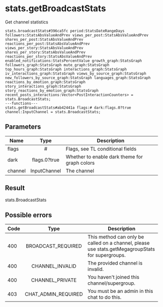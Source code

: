 # stats.getBroadcastStats
Get channel statistics

```
stats.broadcastStats#396ca5fc period:StatsDateRangeDays followers:StatsAbsValueAndPrev views_per_post:StatsAbsValueAndPrev shares_per_post:StatsAbsValueAndPrev reactions_per_post:StatsAbsValueAndPrev views_per_story:StatsAbsValueAndPrev shares_per_story:StatsAbsValueAndPrev reactions_per_story:StatsAbsValueAndPrev enabled_notifications:StatsPercentValue growth_graph:StatsGraph followers_graph:StatsGraph mute_graph:StatsGraph top_hours_graph:StatsGraph interactions_graph:StatsGraph iv_interactions_graph:StatsGraph views_by_source_graph:StatsGraph new_followers_by_source_graph:StatsGraph languages_graph:StatsGraph reactions_by_emotion_graph:StatsGraph story_interactions_graph:StatsGraph story_reactions_by_emotion_graph:StatsGraph recent_posts_interactions:Vector<PostInteractionCounters> = stats.BroadcastStats;
---functions---
stats.getBroadcastStats#ab42441a flags:# dark:flags.0?true channel:InputChannel = stats.BroadcastStats;
```

## Parameters
| Name | Type | Description |
| ---- | :----: | ----------- |
| flags | # | Flags, see TL conditional fields |
| dark | flags.0?true | Whether to enable dark theme for graph colors |
| channel | InputChannel | The channel |


## Result
stats.BroadcastStats

## Possible errors
| Code | Type | Description |
| ---- | :----: | ----------- |
| 400 | BROADCAST_REQUIRED | This method can only be called on a channel, please use stats.getMegagroupStats for supergroups. |
| 400 | CHANNEL_INVALID | The provided channel is invalid. |
| 400 | CHANNEL_PRIVATE | You haven't joined this channel/supergroup. |
| 403 | CHAT_ADMIN_REQUIRED | You must be an admin in this chat to do this. |


